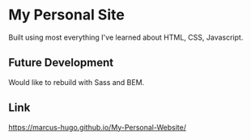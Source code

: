 # My Personal Site

Built using most everything I've learned about HTML, CSS, Javascript.

## Future Development

Would like to rebuild with Sass and BEM.

## Link

https://marcus-hugo.github.io/My-Personal-Website/